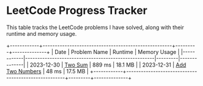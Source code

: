 # LeetCode Progress Tracker

This table tracks the LeetCode problems I have solved, along with their runtime and memory usage.

+------------+-----------------------------------------------------+---------+--------------+
| Date       | Problem Name                                        | Runtime | Memory Usage |
|------------|-----------------------------------------------------|---------|--------------|
| 2023-12-30 | [Two Sum](https://github.com/ArpitBansal2004/leetcode/blob/main/20231230_TwoSum.py)                                         |  889 ms |    18.1 MB   |
| 2023-12-31 | [Add Two Numbers](https://github.com/ArpitBansal2004/leetcode/blob/main/20231231_AddTwoNumbers.py)                                 |  48 ms  |    17.5 MB   |
+------------+-----------------------------------------------------+---------+--------------+
